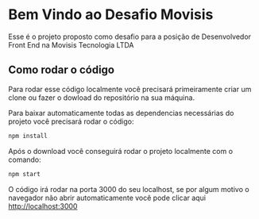 # Bem Vindo ao Desafio Movisis

Esse é o projeto proposto como desafio para a posição de Desenvolvedor Front End na Movisis Tecnologia LTDA

## Como rodar o código

Para rodar esse código localmente você precisará primeiramente criar um clone ou fazer o dowload do repositório na sua máquina.

Para baixar automaticamente todas as dependencias necessárias do projeto você precisará rodar o código:

```bash
npm install
```

Após o download você conseguirá rodar o projeto localmente com o comando:

```bash
npm start
```

O código irá rodar na porta 3000 do seu localhost, se por algum motivo o navegador não abrir automaticamente você pode clicar aqui [http://localhost:3000](http://localhost:3000) 